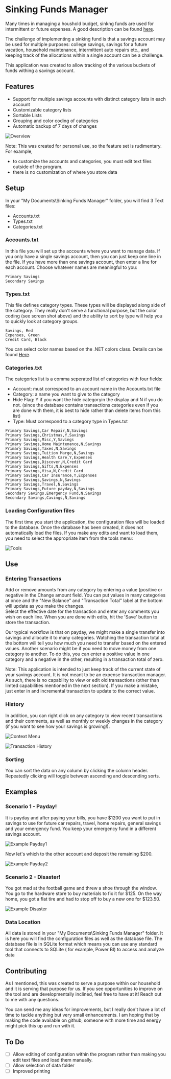# Sinking Funds Manager

Many times in managing a houshold budget, sinkng funds are used for intermittent or future expenses.  A good description can be found [here](https://www.ramseysolutions.com/saving/stop-the-panic-sinking-fund#:~:text=A%20sinking%20fund%20is%20a,use%20at%20a%20later%20date).

The challenge of implementing a sinking fund is that a savings account may be used for multiple purposes: college savings, savings for a future vacation, household maintenance, intermittent auto repairs etc.,
and keeping track of the allocations within a single account can be a challenge.

This application was created to allow tracking of the various buckets of funds withing a savings account.

## Features
 - Support for multiple savings accounts with distinct category lists in each account
 - Customizable category lists
 - Sortable Lists
 - Grouping and color coding of categories
 - Automatic backup of 7 days of changes

 ![Overview](Screenshots/Overview.png)

 Note: This was created for personal use, so the feature set is rudimentary.  For example, 
 - to customize the accounts and categories, you must edit text files outside of the program.  
 - there is no customization of where you store data

 

## Setup
In your "My Documents\Sinking Funds Manager" folder, you will find 3 Text files:
- Accounts.txt
- Types.txt
- Categories.txt

### Accounts.txt
In this file you will set up the accounts where you want to manage data. If you only have a single savings account, 
then you can just keep one line in the file.  If you have more than one savings account, then enter a line for each account.
Choose whatever names are meaningful to you:

```
Primary Savings
Secondary Savings
```

### Types.txt
This file defines category types.  These types will be displayed along side of the category.  They really don't serve
a functional purpose, but the color coding (see screen shot above) and the ability to sort by type will help you to quickly look at category groups.

```
Savings, Red
Expenses, Green
Credit Card, Black
```

You can select color names based on the .NET colors class.  Details can be found [Here](https://learn.microsoft.com/en-us/dotnet/api/system.windows.media.colors?view=windowsdesktop-8.0).

### Categories.txt
The categories list is a comma seperated list of categories with four fields:
- Account: must correspond to an account name in the Accounts.txt file
- Category: a name you want to give to the category
- Hide Flag: Y if you want the hide categoryin the display and N if you do not. (since the database contains transactions
 categories even if you are done with them, it is best to hide rather than delete items from this list)
- Type: Must correspond to a category type in Types.txt

```
Primary Savings,Car Repair,N,Savings
Primary Savings,Christmas,Y,Savings
Primary Savings,Misc,Y,Savings
Primary Savings,Home Maintenance,N,Savings
Primary Savings,Taxes,N,Savings
Primary Savings,Tuition Marge,N,Savings
Primary Savings,Health Care,Y,Expenses
Primary Savings,Discover,N,Credit Card
Primary Savings,Gifts,N,Expenses
Primary Savings,Visa,N,Credit Card
Primary Savings,Car Insurance,Y,Expenses
Primary Savings,Savings,N,Savings
Primary Savings,Travel,N,Savings
Primary Savings,Future payday,N,Savings
Secondary Savings,Emergency Fund,N,Savings
Secondary Savings,Cavings,N,Savings
```

### Loading Configuration files
The first time you start the application, the configuration files will be loaded to the database.  Once the database 
has been created, it does not automatically load the files.  If you make any edits and want to load them, you need to select
the appropriate item from the tools menu:

![Tools](Screenshots/Tools.png)

## Use

### Entering Transactions

Add or remove amounts from any category by entering a value (positive or negative in the Change amount field.  You can put values
in many categories at once and the "New Balance" and "Transaction Total" label at the bottom will update as you make the changes.  
Select the effective date for the transaction and enter any comments you wish on each line.  When you are done with edits, hit the 'Save'
button to store the transaction.

Our typical workflow is that on payday, we might make a single transfer into savings and allocate it to many categories.
Watching the transaction total at the bottom will tell you how much you need to transfer based on the entered values.  Another
scenario might be if you need to move money from one category to another.  To do this, you can enter a positive value in one
category and a negative in the other, resulting in a transaction total of zero.

Note:  This application is intended to just keep track of the current state of your savings account.  It is not meant to be an
expense transaction manager.  As such, there is no capability to view or edit old transactions (other than limted capabilities mentioned
in the next section).  If you make a mistake, just enter in and incremental transaction to update to the correct value.

### History

In addition, you can right click on any category to view recent transactions and their comments, as well as monthly or weekly
changes in the category (if you want to see how your savings is growing!).

![Context Menu](Screenshots/ContextMenu.png)


![Transaction History](Screenshots/TransactionHistory.png)

### Sorting

You can sort the data on any column by clicking the column header.  Repeatedly clicking will toggle between ascending and descending sorts.


## Examples

### Scenario 1 - Payday!
It is payday and after paying your bills, you have $1200 you want to put in savings to use for future car repairs, travel, home repairs, general savings 
and your emergency fund. You keep your emergency fund in a different savings account.

![Example Payday1](Screenshots/ExamplePayday1.png) 

Now let's which to the other account and deposit the remaining $200.

![Example Payday2](Screenshots/ExamplePayday2.png) 

### Scenario 2 - Disaster!

You got mad at the football game and threw a shoe through the window.  You go to the hardware store to buy materials to fix it for $125.
On the way home, you got a flat tire and had to stop off to buy a new one for $123.50.

![Example Disaster](Screenshots/ExampleDisaster.png)  



### Data Location

All data is stored in your "My Documents\Sinking Funds Manager" folder.  It is here you will find the configuration files as well as
the database file.  The database file is in SQLite format which means you can use any standard tool that connects to SQLite (
for example, Power BI) to access and analyze data

## Contributing

As I mentioned, this was created to serve a purpose within our household and it is serving that purpose for us.  If you 
see opportunities to improve on the tool and are developmentally inclined, feel free to have at it!  Reach out to me with any
questions.

You can send me any ideas for improvements, but I really don't have a lot of time to tackle anything but very small enhancements. 
I am hoping that by making the code available on github, someone with more time and energy might pick this up and run with it.

## To Do
- [ ] Allow editing of configuration within the program rather than making you edit text files and load them manually.
- [ ] Allow selection of data folder
- [ ] Improved printing